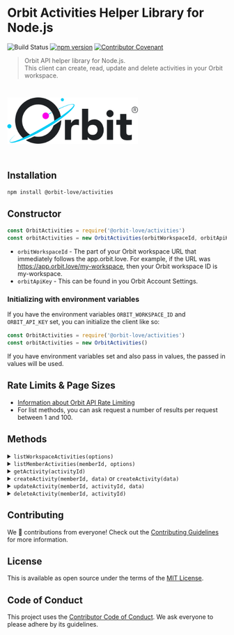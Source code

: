 # Orbit Activities Helper Library for Node.js

![Build Status](https://github.com/orbit-love/js-orbit-activities/workflows/CI/badge.svg)
[![npm version](https://badge.fury.io/js/%40orbit-love%2Factivities.svg)](https://badge.fury.io/js/%40orbit-love%2Factivities)
[![Contributor Covenant](https://img.shields.io/badge/Contributor%20Covenant-2.0-4baaaa.svg)](.github/CODE_OF_CONDUCT.md)

> Orbit API helper library for Node.js. <br>This client can create, read, update and delete activities in your Orbit workspace.

<img src=".github/logo.png" alt="Orbit" style="max-width: 300px; margin: 2em 0;">

## Installation

```
npm install @orbit-love/activities
```

## Constructor

```js
const OrbitActivities = require('@orbit-love/activities')
const orbitActivities = new OrbitActivities(orbitWorkspaceId, orbitApiKey)
```

* `orbitWorkspaceId` - The part of your Orbit workspace URL that immediately follows the app.orbit.love. For example, if the URL was https://app.orbit.love/my-workspace, then your Orbit workspace ID is my-workspace.
* `orbitApiKey` - This can be found in you Orbit Account Settings.

### Initializing with environment variables

If you have the environment variables `ORBIT_WORKSPACE_ID` and `ORBIT_API_KEY` set, you can initialize the client like so:

```js
const OrbitActivities = require('@orbit-love/activities')
const orbitActivities = new OrbitActivities()
```

If you have environment variables set and also pass in values, the passed in values will be used.

## Rate Limits & Page Sizes

- [Information about Orbit API Rate Limiting](https://docs.orbit.love/reference#rate-limiting)
- For list methods, you can ask request a number of results per request between 1 and 100.

## Methods

<details>
<summary><code>listWorkspaceActivities(options)</code></summary>

```js
const options = {
    page: 1,
    items: 50,
    company: 'ACME Corp'
}

orbitActivities.listWorkspaceActivities(options).then(data => {
    console.log(data)
}).catch(error => {
    console.error(error)
})
```

`options` is not a required parameter, but can be any query parameter shown in our API reference.

[__List activities for a workspace__ API reference.](https://docs.orbit.love/reference#get_-workspace-id-activities)
</details>

<details>
<summary><code>listMemberActivities(memberId, options)</code></summary>

```js
const memberId = 'janesmith04'

const options = {
    page: 1,
    items: 50
}

orbitActivities.listMemberActivities(memberId, options).then(data => {
    console.log(data)
}).catch(error => {
    console.error(error)
})
```

`options` is not a required parameter, but can be any query parameter shown in our API reference.

[__List activities for a member__ API reference.](https://docs.orbit.love/reference#get_-workspace-id-members-member-id-activities)
</details>


<details>
<summary><code>getActivity(activityId)</code></summary>

```js
const activityId = '1234536'

orbitActivities.getActivity(activityId).then(data => {
    console.log(data)
}).catch(error => {
    console.error(error)
})
```

[__Get an activity in the workspace__ API reference.](https://docs.orbit.love/reference#get_-workspace-id-activities-id)
</details>

<details>
<summary><code>createActivity(memberId, data)</code> or <code>createActivity(data)</code></summary>

If you know the `memberId` for the member you want to add the activity to:

```js
const memberId = 'janesmith04'

const data = {
    activity_type: 'starfleet:signup',
    title: "New Planet Signed Up for Starfleet",
    description: "Klingon has joined Starfleet via Twitter",
    member: {
        tshirt: 'XL',
        twitter: 'qunnoq'
    }
}

orbitActivities.createActivity(memberId, data).then(data => {
    console.log(data)
}).catch(error => {
    console.error(error)
})
```

`data` should match the body params as shown in the [__Create a post activity for a member__ API reference.](https://docs.orbit.love/reference#post_-workspace-id-members-member-id-activities)

If you know one or more identities of the member (github, email, twitter, etc.) but not their Orbit ID:

```js

const data = {
    activity_type: 'starfleet:signup',
    title: "New Planet Signed Up for Starfleet",
    description: "Klingon has joined Starfleet via Twitter",
    member: {
        tshirt: 'XL',
        twitter: 'qunnoq'
    }
}

orbitActivities.createActivity(data).then(data => {
    console.log(data)
}).catch(error => {
    console.error(error)
})
```

`data` should match the body params as shown in the [__Create an activity for a new or existing member__ API reference.](https://docs.orbit.love/reference#post_-workspace-id-activities)


</details>

<details>
<summary><code>updateActivity(memberId, activityId, data)</code></summary>

```js
const memberId = 'janesmith04'
const activityId = '1234356'
const data: {
    description: 'New description'
}

orbitActivities.updateActivity(memberId, activityId, data).then(data => {
    console.log(data)
}).catch(error => {
    console.error(error)
})
```

`data` should match the body params as shown in the [__Update a custom activity for a member__ API reference.](https://docs.orbit.love/reference#put_-workspace-id-members-member-id-activities-id)
</details>

<details>
<summary><code>deleteActivity(memberId, activityId)</code></summary>

```js
const memberId = 'janesmith04'
const activityId = '1234356'

orbitActivities.deleteActivity(memberId, activityId).then(data => {
    console.log(data)
}).catch(error => {
    console.error(error)
})
```

[__Delete a post activity__ API reference.](https://docs.orbit.love/reference#delete_-workspace-id-members-member-id-activities-id)
</details>

## Contributing

We 💜 contributions from everyone! Check out the [Contributing Guidelines](.github.CONTRIBUTING.md) for more information.

## License

This is available as open source under the terms of the [MIT License](LICENSE).

## Code of Conduct

This project uses the [Contributor Code of Conduct](.github/CODE_OF_CONDUCT.md). We ask everyone to please adhere by its guidelines.
